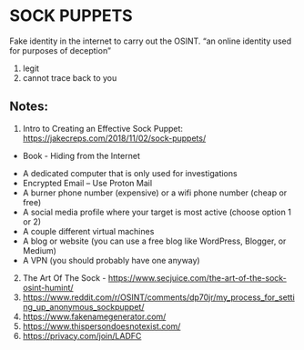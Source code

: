# SOCK PUPPETS
Fake identity in the internet to carry out the OSINT. “an online identity used for purposes of deception”
1. legit
2. cannot trace back to you

## Notes:
1. Intro to Creating an Effective Sock Puppet: https://jakecreps.com/2018/11/02/sock-puppets/
 - Book -  Hiding from the Internet
* A dedicated computer that is only used for investigations
* Encrypted Email – Use Proton Mail
* A burner phone number (expensive) or a wifi phone number (cheap or free)
* A social media profile where your target is most active (choose option 1 or 2)
* A couple different virtual machines
* A blog or website (you can use a free blog like WordPress, Blogger, or Medium)
* A VPN (you should probably have one anyway)

2. The Art Of The Sock - https://www.secjuice.com/the-art-of-the-sock-osint-humint/
3. https://www.reddit.com/r/OSINT/comments/dp70jr/my_process_for_setting_up_anonymous_sockpuppet/
4. https://www.fakenamegenerator.com/
5. https://www.thispersondoesnotexist.com/
6. https://privacy.com/join/LADFC